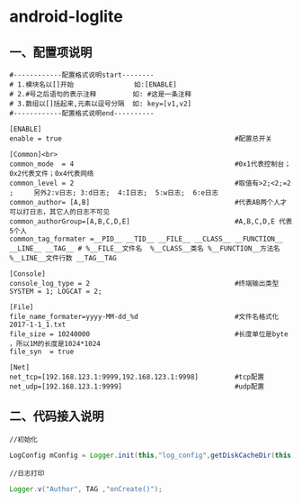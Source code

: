 # android-loglite
## 一、配置项说明

    #------------配置格式说明start--------
    # 1.模块名以[]开始               如:[ENABLE]
    # 2.#号之后语句的表示注释         如: #这是一条注释
    # 3.数组以[]括起来,元素以逗号分隔  如: key=[v1,v2]
    #------------配置格式说明end----------

    [ENABLE]
    enable = true                                           #配置总开关
    
    [Common]<br>
    common_mode  = 4                                        #0x1代表控制台；0x2代表文件；0x4代表网络
    common_level = 2                                        #取值有>2;<2;=2 ;     另外2:v日志; 3:d日志;  4:I日志;  5:w日志;  6:e日志
    common_author= [A,B]                                    #代表AB两个人才可以打日志，其它人的日志不可见
    common_authorGroup=[A,B,C,D,E]                          #A,B,C,D,E 代表5个人
    common_tag_formater =__PID__ __TID__ __FILE__ __CLASS__ __FUNCTION__ __LINE__ __TAG__ # %__FILE__文件名  %__CLASS__类名 %__FUNCTION__方法名 %__LINE__文件行数 __TAG__TAG

    [Console]
    console_log_type = 2                                    #终端输出类型    SYSTEM = 1; LOGCAT = 2;
    
    [File]
    file_name_formater=yyyy-MM-dd_%d                        #文件名格式化2017-1-1_1.txt
    file_size = 10240000                                    #长度单位是byte ，所以1M的长度是1024*1024
    file_syn  = true

    [Net]
    net_tcp=[192.168.123.1:9999,192.168.123.1:9998]         #tcp配置
    net_udp=[192.168.123.1:9999]                            #udp配置
    
## 二、代码接入说明

    //初始化
```java
LogConfig mConfig = Logger.init(this,"log_config",getDiskCacheDir(this));
```
    //日志打印
 ```java
Logger.v("Author", TAG ,"onCreate()");
```
